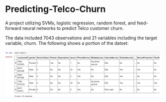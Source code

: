 # Predicting-Telco-Churn
A project utilizing SVMs, logistic regression, random forest, and feed-forward neural networks to predict Telco customer churn. 

The data included 7043 observations and 21 variables including the target variable, churn. The following shows a portion of the datset:

![alt text](telco_img.PNG)
